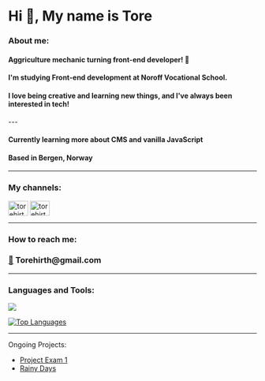 <h1 align="left">Hi 👋, My name is Tore</h1>

<h3 align="left">About me:</h3>
<h4 align="left">Aggriculture mechanic turning front-end developer! 🚀</h4>
<h4 align="left">I'm studying Front-end development at Noroff Vocational School.</h4>
<h4 align="left">I love being creative and learning new things, and I've always been interested in tech!</h4>
---
<h4 align="left">Currently learning more about CMS and vanilla JavaScript</h4>
<h4 align="left">Based in Bergen, Norway</h4>

---

<h3 align="left">My channels:</h3>
<p align="left">
<a href="https://linkedin.com/in/torehirth" target="blank"><img align="center" src="https://raw.githubusercontent.com/rahuldkjain/github-profile-readme-generator/master/src/images/icons/Social/linked-in-alt.svg" alt="torehirth" height="30" width="40" /></a>
<a href="https://instagram.com/torehirth" target="blank"><img align="center" src="https://raw.githubusercontent.com/rahuldkjain/github-profile-readme-generator/master/src/images/icons/Social/instagram.svg" alt="torehirth" height="30" width="40" /></a>
</p>

---

<h3 align="left">How to reach me:</h3>
<h3 align="left"><a href="mailto:torehirth@gmail.com">📧</a> Torehirth@gmail.com</h3>

---

<h3 align="left">Languages and Tools:</h3>

<p align="left">
  <a href="https://linkedin.com/in/torehirth">
    <img src="https://skillicons.dev/icons?i=figma,git,github,vscode,html,css,javascript,wordpress" />
  </a>
</p>

<a href="https://github.com/torehirth" align="left"><img src="https://github-readme-stats.vercel.app/api/top-langs/?username=torehirth&langs_count=10&title_color=e6edf3&text_color=e6edf3&icon_color=0891b2&bg_color=0d1117&hide_border=true&locale=en&custom_title=Top%20%Languages" alt="Top Languages" /></a>

---

Ongoing Projects:

 - [Project Exam 1](https://github.com/Noroff-FEU-Assignments/project-exam-1-Torehirth)
 - [Rainy Days](https://github.com/Torehirth/Rainy-Days)




